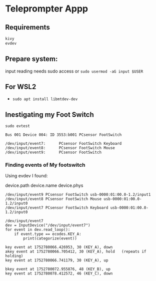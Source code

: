 # Teleprompter Appp

## Requirements

```python
kivy
evdev
```

## Prepare system:

input reading needs sudo access or
`sudo usermod -aG input $USER`

## For WSL2
- `sudo apt install libmtdev-dev`


## Inestigating my Foot Switch

`sudo evtest`

```
Bus 001 Device 004: ID 3553:b001 PCsensor FootSwitch

/dev/input/event7:      PCsensor FootSwitch Keyboard
/dev/input/event8:      PCsensor FootSwitch Mouse
/dev/input/event9:      PCsensor FootSwitch
```

### Finding events of My footswitch

Using evdev I found:

device.path device.name device.phys

```
/dev/input/event9 PCsensor FootSwitch usb-0000:01:00.0-1.2/input1
/dev/input/event8 PCsensor FootSwitch Mouse usb-0000:01:00.0-1.2/input0
/dev/input/event7 PCsensor FootSwitch Keyboard usb-0000:01:00.0-1.2/input0
```

```
/dev/input/event7
dev = InputDevice("/dev/input/event7")
for event in dev.read_loop():
    if event.type == ecodes.KEY_A:
        print(categorize(event))

key event at 1752780066.426953, 30 (KEY_A), down
akey event at 1752780066.705412, 30 (KEY_A), hold   (repeats if holding)
key event at 1752780066.741179, 30 (KEY_A), up

bkey event at 1752780072.955876, 48 (KEY_B), up
key event at 1752780078.412572, 46 (KEY_C), down
```
